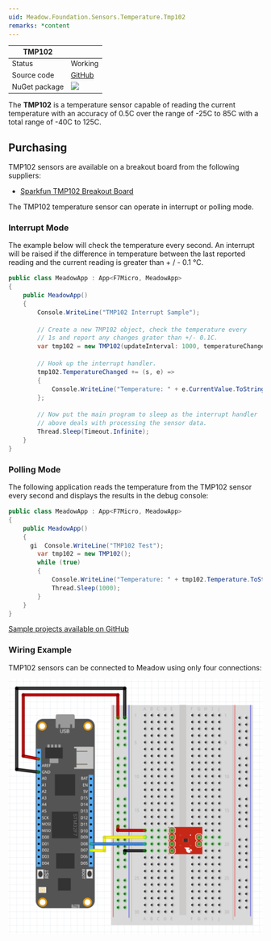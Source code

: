 ```yaml
---
uid: Meadow.Foundation.Sensors.Temperature.Tmp102
remarks: *content
---
```


| TMP102        |             |
|---------------|-------------|
| Status        | Working     |
| Source code   | [GitHub](https://github.com/WildernessLabs/Meadow.Foundation/tree/master/Source/Meadow.Foundation.Peripherals/Sensors.Temperature.Tmp102) |
| NuGet package | <img src="https://img.shields.io/nuget/v/Meadow.Foundation.Sensors.Temperature.Tmp102.svg?label=Meadow.Foundation.Sensors.Temperature.Tmp102" style="width: auto;" /> |

The **TMP102** is a temperature sensor capable of reading the current temperature with an accuracy of 0.5C over the range of -25C to 85C with a total range of -40C to 125C.

## Purchasing

TMP102 sensors are available on a breakout board from the following suppliers:

* [Sparkfun TMP102 Breakout Board](https://www.sparkfun.com/products/13314)

The TMP102 temperature sensor can operate in interrupt or polling mode.

### Interrupt Mode

The example below will check the temperature every second.  An interrupt will be raised if the difference in temperature between the last reported reading and the current reading is greater than + / - 0.1 &deg;C.

```csharp
public class MeadowApp : App<F7Micro, MeadowApp>
{
    public MeadowApp()
    {
        Console.WriteLine("TMP102 Interrupt Sample");

        // Create a new TMP102 object, check the temperature every
        // 1s and report any changes grater than +/- 0.1C.
        var tmp102 = new TMP102(updateInterval: 1000, temperatureChangeNotificationThreshold: 0.1F);

        // Hook up the interrupt handler.
        tmp102.TemperatureChanged += (s, e) =>
        {
            Console.WriteLine("Temperature: " + e.CurrentValue.ToString("f2"));
        };

        // Now put the main program to sleep as the interrupt handler
        // above deals with processing the sensor data.
        Thread.Sleep(Timeout.Infinite);
    }
}
```

### Polling Mode

The following application reads the temperature from the TMP102 sensor every second and displays the results in the debug console:

```csharp
public class MeadowApp : App<F7Micro, MeadowApp>
{
    public MeadowApp()
    {
      gi  Console.WriteLine("TMP102 Test");
        var tmp102 = new TMP102();
        while (true)
        {
            Console.WriteLine("Temperature: " + tmp102.Temperature.ToString("f2"));
            Thread.Sleep(1000);
        }
    }
}
```

[Sample projects available on GitHub](https://github.com/WildernessLabs/Meadow.Foundation/tree/master/Source/Meadow.Foundation.Peripherals/Sensors.Temperature.Tmp102/Samples/) 

### Wiring Example

TMP102 sensors can be connected to Meadow using only four connections:

![](../../API_Assets/Meadow.Foundation.Sensors.Temperature.TMP102/TMP102.svg)